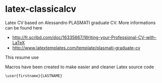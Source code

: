 latex-classicalcv
=================

Latex CV based on Alessandro PLASMATI graduate CV. More informations can be found here
- http://fr.scribd.com/doc/16335667/Writing-your-Professional-CV-with-LaTeX
- http://www.latextemplates.com/template/plasmati-graduate-cv

This resume use 


Macros have been created to make easier and cleaner Latex source code
```TeX
\user{firstname}{LASTNAME}
```
